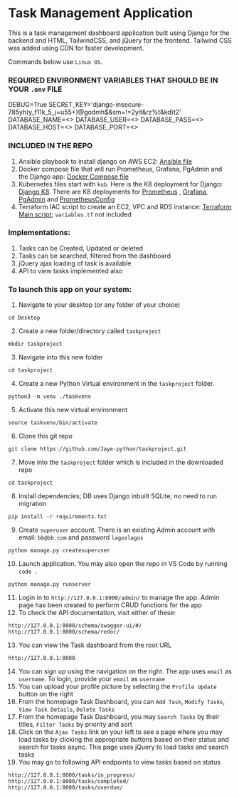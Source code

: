# Task Management Application
This is a task management dashboard application built using Django for the backend and HTML, TailwindCSS, and jQuery for the frontend.
Tailwind CSS was added using CDN for faster development.

Commands below use `Linux OS`.

### REQUIRED ENVIRONMENT VARIABLES THAT SHOULD BE IN YOUR `.env` FILE
DEBUG=True
SECRET_KEY='django-insecure-785yh)y_f11k_5_j=u55+)@godmh$&sm=!=2yit&rz%t&kd)t2'
DATABASE_NAME=<>
DATABASE_USER=<>
DATABASE_PASS=<>
DATABASE_HOST=<>
DATABASE_PORT=<>

### INCLUDED IN THE REPO
1. Ansible playbook to install django on AWS EC2: [Ansible file](playbook.yml)
2. Docker compose file that will run Prometheus, Grafana, PgAdmin and the Django app: [Docker Compose file](docker-compose.yml)
3. Kubernetes files start with `kub`. Here is the K8 deployment for Django: [Django K8](kub_django.yml). There are K8 deployments for [Prometheus](kub_prom.yml) , [Grafana](kub_grafana.yml), [PgAdmin](kub_pgadmin.yml) and [PrometheusConfig](kub_prom_config.yml) 
4. Terraform IAC script to create an EC2, VPC and RDS instance: [Terraform Main script](main.tf); `variables.tf` not included

### Implementations:

1. Tasks can be Created, Updated or deleted 
2. Tasks can be searched, filtered from the dashboard
3. jQuery ajax loading of task is available
4. API to view tasks implemented also

### To launch this app on your system:

1. Navigate to your desktop (or any folder of your choice)
```
cd Desktop
```
2. Create a new folder/directory called `taskproject`
```
mkdir taskproject
```
3. Navigate into this new folder
```
cd taskproject
```
4. Create a new Python Virtual environment in the `taskproject` folder.
```
python3 -m venv ./taskvenv
```
5. Activate this new virtual environment
```
source taskvenv/bin/activate
```
6. Clone this git repo
```
git clone https://github.com/Jaye-python/taskproject.git
```
7. Move into the `taskproject` folder which is included in the downloaded repo
```
cd taskproject
```
8. Install dependencies; DB uses Django inbuilt SQLite; no need to run migration
```
pip install -r requirements.txt
```
9. Create `superuser` account. There is an existing Admin account with email: `bb@bb.com` and password `lagoslagos`
```
python manage.py createsuperuser
```
10. Launch application. You may also open the repo in VS Code by running `code .`
```
python manage.py runserver
```
11. Login in to `http://127.0.0.1:8000/admin/` to manage the app. Admin page has been created to perform CRUD functions for the app
12. To check the API documentation, visit either of these:
```
http://127.0.0.1:8000/schema/swagger-ui/#/
http://127.0.0.1:8000/schema/redoc/
```
13. You can view the Task dashboard from the root URL
```
http://127.0.0.1:8000
```
14. You can sign up using the navigation on the right. The app uses `email` as `username`. To login, provide your `email` as `username`
15. You can upload your profile picture by selecting the `Profile Update` button on the right
16. From the homepage Task Dashboard, you can `Add Task`, `Modify Tasks`, `View Task Details`, `Delete Tasks`
17. From the homepage Task Dashboard, you may `Search Tasks` by their titles, `Filter Tasks` by priority and sort
18. Click on the `Ajax Tasks` link on your left to see a page where you may load tasks by clicking the appropriate buttons based on their status and search for tasks async. This page uses jQuery to load tasks and search tasks
19. You may go to following API endpoints to view tasks based on status
```
http://127.0.0.1:8000/tasks/in_progress/
http://127.0.0.1:8000/tasks/completed/
http://127.0.0.1:8000/tasks/overdue/
```
